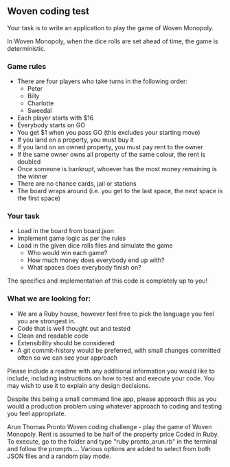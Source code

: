 ## Woven coding test

Your task is to write an application to play the game of Woven Monopoly.

In Woven Monopoly, when the dice rolls are set ahead of time, the game is deterministic.

### Game rules
* There are four players who take turns in the following order:
  * Peter
  * Billy
  * Charlotte
  * Sweedal
* Each player starts with $16
* Everybody starts on GO
* You get $1 when you pass GO (this excludes your starting move)
* If you land on a property, you must buy it
* If you land on an owned property, you must pay rent to the owner
* If the same owner owns all property of the same colour, the rent is doubled
* Once someone is bankrupt, whoever has the most money remaining is the winner
* There are no chance cards, jail or stations
* The board wraps around (i.e. you get to the last space, the next space is the first space)


### Your task
* Load in the board from board.json
* Implement game logic as per the rules
* Load in the given dice rolls files and simulate the game
  * Who would win each game?
  * How much money does everybody end up with?
  * What spaces does everybody finish on?


The specifics and implementation of this code is completely up to you!

### What we are looking for:
* We are a Ruby house, however feel free to pick the language you feel you are strongest in.
* Code that is well thought out and tested
* Clean and readable code
* Extensibility should be considered
* A git commit-history would be preferred, with small changes committed often so we can see your approach

Please include a readme with any additional information you would like to include, including instructions on how to test and execute your code.  You may wish to use it to explain any design decisions.

Despite this being a small command line app, please approach this as you would a production problem using whatever approach to coding and testing you feel appropriate.

Arun Thomas
Pronto Woven coding challenge - play the game of Woven Monopoly.
Rent is assumed to be half of the property price
Coded in Ruby. To execute, go to the folder and type "ruby pronto_arun.rb" in the terminal and follow the prompts....
Various options are added to select from both JSON files and a random play mode.




